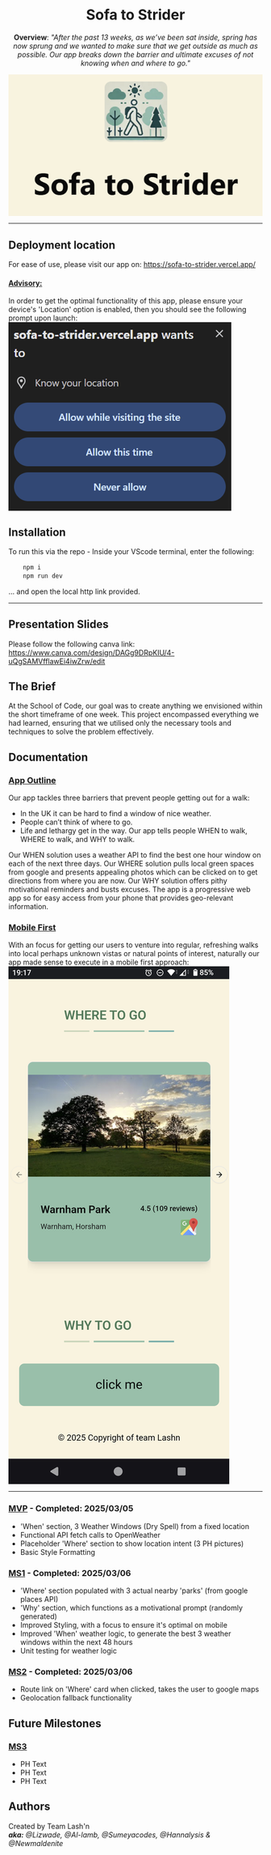 <h1 align = "center">Sofa to Strider</h1>

<p align = "center"><b>Overview</b>: <i>"After the past 13 weeks, as we’ve been sat inside, spring has now sprung and we wanted to make sure that we get outside as much as possible. Our app breaks down the barrier and ultimate excuses of not knowing when and where to go." </i></p>

  <img align = "center" src="/readme-images/sofa-to-strider-logo-and-title.PNG" alt="StS logo and title">

------------

## Deployment location

For ease of use, please visit our app on: https://sofa-to-strider.vercel.app/

<h4><u>Advisory:</u></h4> In order to get the optimal functionality of this app, please ensure your device's 'Location' option is enabled, then you should see the following prompt upon launch:

  <img align = "center" src="/readme-images/location-request.PNG" alt="location-request-prompt">

## Installation

To run this via the repo - Inside your VScode terminal, enter the following:

```bash
    npm i
    npm run dev
```
... and open the local http link provided.

------------

## Presentation Slides  

Please follow the following canva link: https://www.canva.com/design/DAGg9DRpKIU/4-uQgSAMVfflawEi4iwZrw/edit

## The Brief  

At the School of Code, our goal was to create anything we envisioned within the short timeframe of one week. This project encompassed everything we had learned, ensuring that we utilised only the necessary tools and techniques to solve the problem effectively.

## Documentation 

<h3><u>App Outline</u></h3>  
Our app tackles three barriers that prevent people getting out for a walk:

-  In the UK it can be hard to find a window of nice weather.    
-  People can’t think of where to go.   
-  Life and lethargy get in the way. Our app tells people WHEN to walk, WHERE to walk, and WHY to walk.    
   
Our WHEN solution uses a weather API to find the best one hour window on each of the next three days. Our WHERE solution pulls local green spaces from google and presents appealing photos which can be clicked on to get directions from where you are now. Our WHY solution offers pithy motivational reminders and busts excuses. The app is a progressive web app so for easy access from your phone that provides geo-relevant information.  

<h3><u>Mobile First</u></h3> 
With an focus for getting our users to venture into regular, refreshing walks into local perhaps unknown vistas or natural points of interest, naturally our app made sense to execute in a mobile first approach:  

  <img align = "center" src="/readme-images/where-to-go-screenshot-mobile.PNG" alt="StS logo and title">

----------------------------------

<h3><u>MVP</u> - Completed: 2025/03/05</h3>

- 'When' section, 3 Weather Windows (Dry Spell) from a fixed location 
- Functional API fetch calls to OpenWeather 
- Placeholder 'Where' section to show location intent (3 PH pictures)
- Basic Style Formatting

<h3><u>MS1</u> - Completed: 2025/03/06</h3>

- 'Where' section populated with 3 actual nearby 'parks' (from google places API)
- 'Why' section, which functions as a motivational prompt (randomly generated)
- Improved Styling, with a focus to ensure it's optimal on mobile
- Improved 'When' weather logic, to generate the best 3 weather windows within the next 48 hours
- Unit testing for weather logic

<h3><u>MS2</u> - Completed: 2025/03/06</h3>

- Route link on 'Where' card when clicked, takes the user to google maps
- Geolocation fallback functionality

## Future Milestones

<h3><u>MS3</u></h3>

- PH Text
- PH Text
- PH Text

## Authors

Created by Team Lash'n  
<i><b>aka:</b> @Lizwade, @Al-lamb, @Sumeyacodes, @Hannalysis & @Newmaldenite</i>